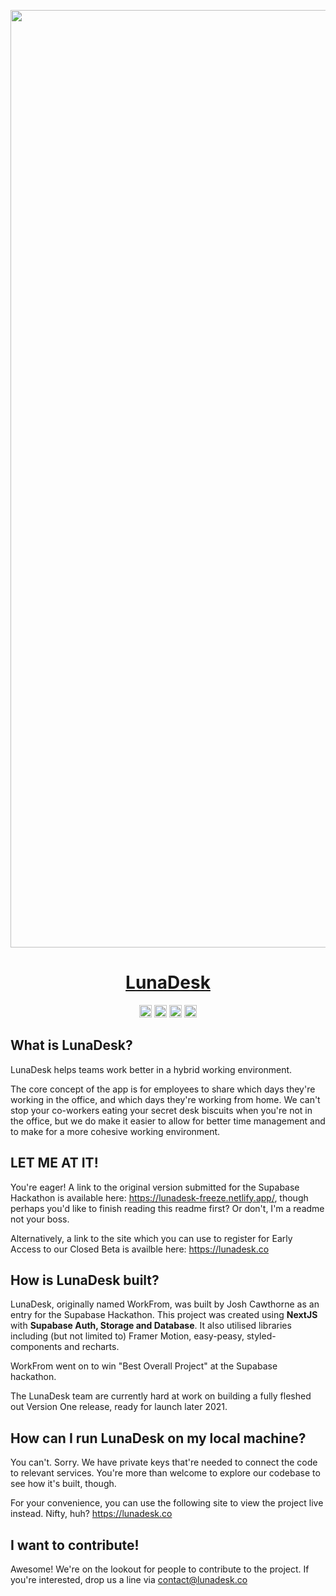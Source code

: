 <p align="center">
  <a href="https://lunadesk.co">
    <img width="1500" alt="image" src="https://lunadesk-asset-store.netlify.app/assets/images/notionCover.png" height="auto">
    <h1 align="center" style="border-bottom: none">LunaDesk</h1>
  </a>
</p>


<div align="center">
  <img src="https://img.shields.io/github/stars/joshcawthorne/LunaDesk?style=flat" height="20">
  <img src="https://img.shields.io/github/commit-activity/m/joshcawthorne/lunadesk" height="20">
  <img src="https://api.netlify.com/api/v1/badges/5fafeed4-8837-4b73-965b-3d12a890abbd/deploy-status" height="20">
  <a href="https://twitter.com/luna_desk?ref_src=twsrc%5Etfw" target="_blank"><img src="https://img.shields.io/twitter/follow/luna_desk?style=social" height="20"></a>

</div>

## What is LunaDesk?

LunaDesk helps teams work better in a hybrid working environment.

The core concept of the app is for employees to share which days they're working in the office, and which days they're working from home. We can't stop your co-workers eating your secret desk biscuits when you're not in the office, but we do make it easier to allow for better time management and to make for a more cohesive working environment.

## LET ME AT IT!

You're eager! A link to the original version submitted for the Supabase Hackathon is available here: https://lunadesk-freeze.netlify.app/, though perhaps you'd like to finish reading this readme first? Or don't, I'm a readme not your boss.

Alternatively, a link to the site which you can use to register for Early Access to our Closed Beta is availble here: https://lunadesk.co

## How is LunaDesk built?

LunaDesk, originally named WorkFrom, was built by Josh Cawthorne as an entry for the Supabase Hackathon. This project was created using **NextJS** with **Supabase Auth, Storage and Database**. It also utilised libraries including (but not limited to) Framer Motion, easy-peasy, styled-components and recharts.

WorkFrom went on to win "Best Overall Project" at the Supabase hackathon.

The LunaDesk team are currently hard at work on building a fully fleshed out Version One release, ready for launch later 2021.

## How can I run LunaDesk on my local machine?

You can't. Sorry. We have private keys that're needed to connect the code to relevant services. You're more than welcome to explore our codebase to see how it's built, though.

For your convenience, you can use the following site to view the project live instead. Nifty, huh?
https://lunadesk.co

## I want to contribute!

Awesome! We're on the lookout for people to contribute to the project. If you're interested, drop us a line via contact@lunadesk.co
